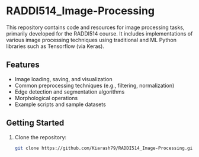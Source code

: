 # RADDI514_Image-Processing

This repository contains code and resources for image processing tasks, primarily developed for the RADDI514 course. It includes implementations of various image processing techniques using traditional and ML Python libraries such as Tensorflow (via Keras).

## Features

- Image loading, saving, and visualization
- Common preprocessing techniques (e.g., filtering, normalization)
- Edge detection and segmentation algorithms
- Morphological operations
- Example scripts and sample datasets

## Getting Started

1. Clone the repository:
   ```bash
   git clone https://github.com/Kiarash79/RADDI514_Image-Processing.git
